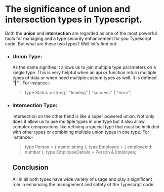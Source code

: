 # The significance of union and intersection types in Typescript.

Both the **union** and **intersection** are regarded as one of the most powerful tools for managing and a type security enhancement for you Typescript code. But what are these two types? Well let's find out:

- ### Union Type:

  As the name signifies it allows us to join multiple type parameters on a single type. This is very helpful when an api or function return multiple types of data or when need multiple custom types as well. It is defined **"|"** . For instance:-

  > type Status = string | "loading" | "success" | "error";

- ### Intersection Type:

  Intersection on the other hand is like a super powered union. Not only does it allow us to use multiple types in one type but it also allow complex compositions like defining a special type that must be included with other types or combining multiple union types in one type. For instance:-

  > type Person = { name: string };
  > type Employee = { employeeId: number };
  > type EmployeeDetails = Person & Employee;

  ## Conclusion

  All in all both types have wide variety of usage and play a significant role in enhancing the management and safety of the Typescript code.

